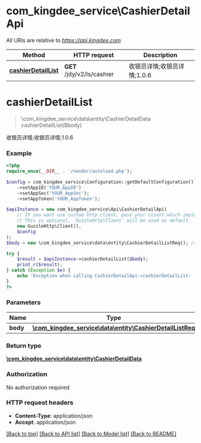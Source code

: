 # com_kingdee_service\CashierDetailApi

All URIs are relative to *https://api.kingdee.com*

Method | HTTP request | Description
------------- | ------------- | -------------
[**cashierDetailList**](CashierDetailApi.md#cashierDetailList) | **GET** /jdy/v2/ls/cashier | 收银员详情;收银员详情;1.0.6


# **cashierDetailList**
> \com_kingdee_service\data\entity\CashierDetailData cashierDetailList($body)

收银员详情;收银员详情;1.0.6

### Example
```php
<?php
require_once(__DIR__ . '/vendor/autoload.php');

$config = com_kingdee_service\Configuration::getDefaultConfiguration()
    ->setAppID('YOUR_AppID')
    ->setAppSec('YOUR_AppSec');
    ->setAppToken('YOUR_AppToken');

$apiInstance = new com_kingdee_service\Api\CashierDetailApi(
    // If you want use custom http client, pass your client which implements `GuzzleHttp\ClientInterface`.
    // This is optional, `GuzzleHttp\Client` will be used as default.
    new GuzzleHttp\Client(),
    $config
);
$body = new \com_kingdee_service\data\entity\CashierDetailListReq(); // \com_kingdee_service\data\entity\CashierDetailListReq | 

try {
    $result = $apiInstance->cashierDetailList($body);
    print_r($result);
} catch (Exception $e) {
    echo 'Exception when calling CashierDetailApi->cashierDetailList: ', $e->getMessage(), PHP_EOL;
}
?>
```

### Parameters

Name | Type | Description  | Notes
------------- | ------------- | ------------- | -------------
 **body** | [**\com_kingdee_service\data\entity\CashierDetailListReq**](../Model/CashierDetailListReq.md)|  | [optional]

### Return type

[**\com_kingdee_service\data\entity\CashierDetailData**](../Model/CashierDetailData.md)

### Authorization

No authorization required

### HTTP request headers

 - **Content-Type**: application/json
 - **Accept**: application/json

[[Back to top]](#) [[Back to API list]](../../README.md#documentation-for-api-endpoints) [[Back to Model list]](../../README.md#documentation-for-models) [[Back to README]](../../README.md)

